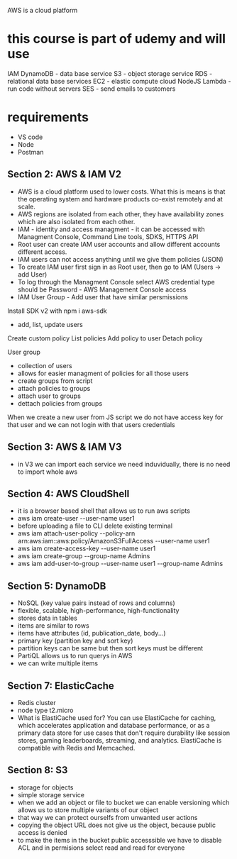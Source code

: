 AWS is a cloud platform

# this course is part of udemy and will use

IAM
DynamoDB - data base service
S3 - object storage service
RDS - relational data base services
EC2 - elastic compute cloud
NodeJS
Lambda - run code without servers
SES - send emails to customers

# requirements

- VS code
- Node
- Postman

## Section 2: AWS & IAM V2

- AWS is a cloud platform used to lower costs. What this is means is that the operating system and hardware products co-exist remotely and at scale.
- AWS regions are isolated from each other, they have availability zones which are also isolated from each other.
- IAM - identity and access managment - it can be accessed with Managment Console, Command Line tools, SDKS, HTTPS API
- Root user can create IAM user accounts and allow different accounts different access.
- IAM users can not access anything until we give them policies (JSON)
- To create IAM user first sign in as Root user, then go to IAM (Users -> add User)
- To log through the Managment Console select AWS credential type should be Password - AWS Management Console access
- IAM User Group - Add user that have similar persmissions

Install SDK v2 with npm i aws-sdk

- add, list, update users

Create custom policy
List policies
Add policy to user
Detach policy

User group

- collection of users
- allows for easier managment of policies for all those users
- create groups from script
- attach policies to groups
- attach user to groups
- dettach policies from groups

When we create a new user from JS script we do not have access key for that user and we can not login with that users credentials

## Section 3: AWS & IAM V3

- in V3 we can import each service we need induvidually, there is no need to import whole aws

## Section 4: AWS CloudShell

- it is a browser based shell that allows us to run aws scripts
- aws iam create-user --user-name user1
- before uploading a file to CLI delete existing terminal
- aws iam attach-user-policy --policy-arn arn:aws:iam::aws:policy/AmazonS3FullAccess --user-name user1
- aws iam create-access-key --user-name user1
- aws iam create-group --group-name Admins
- aws iam add-user-to-group --user-name user1 --group-name Admins

## Section 5: DynamoDB

- NoSQL (key value pairs instead of rows and columns)
- flexible, scalable, high-performance, high-functionality
- stores data in tables
- items are similar to rows
- items have attributes (id, publication_date, body...)
- primary key (partition key and sort key)
- partition keys can be same but then sort keys must be different
- PartiQL allows us to run querys in AWS
- we can write multiple items

## Section 7: ElasticCache

- Redis cluster
- node type t2.micro
- What is ElastiCache used for?
  You can use ElastiCache for caching, which accelerates application and database performance, or as a primary data store for use cases that don't require durability like session stores, gaming leaderboards, streaming, and analytics. ElastiCache is compatible with Redis and Memcached.

## Section 8: S3

- storage for objects
- simple storage service
- when we add an object or file to bucket we can enable versioning which allows us to store multiple variants of our object
- that way we can protect ourselfs from unwanted user actions
- copying the object URL does not give us the object, because public access is denied
- to make the items in the bucket public accesssible we have to disable ACL and in permisions select read and read for everyone